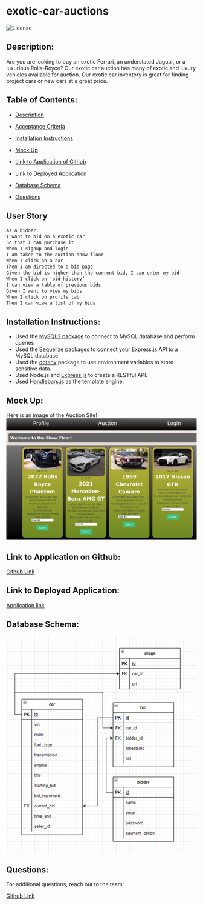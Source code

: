 # exotic-car-auctions

![License](https://img.shields.io/badge/license-MIT_License-red.svg)

## Description:
Are you are looking to buy an exotic Ferrari, an understated Jaguar, or a luxurious Rolls-Royce? Our exotic car auction has many of exotic and luxury vehicles available for auction. Our exotic car inventory is great for finding project cars or new cars at a great price.


## Table of Contents:

- [Description](#description)

- [Acceptance Criteria](#acceptance-criteria)

- [Installation Instructions](#installation-instructions)

- [Mock Up](#mock-up)

- [Link to Application of Github](#link-to-application-on-github)

- [Link to Deployed Application](#link-to-deployed-application)

- [Database Schema](#database-schema)

- [Questions](#questions)

## User Story
```
As a bidder,
I want to bid on a exotic car
So that I can purchase it
When I signup and login
I am taken to the auction show floor
When I click on a car 
Then I am directed to a bid page 
Given the bid is higher than the current bid, I can enter my bid
When I click on ‘bid history’
I can view a table of previous bids
Given I want to view my bids
When I click on profile tab
Then I can view a list of my bids
```

## Installation Instructions:

- Used the [MySQL2 package](https://www.npmjs.com/package/mysql2) to connect to MySQL database and perform queries
- Used the [Sequelize](https://www.npmjs.com/package/sequelize) packages to connect your Express.js API to a MySQL database
- Used the [dotenv](https://www.npmjs.com/package/dotenv) package to use environment variables to store sensitive data.
- Used Node.js and [Express.js](https://expressjs.com/) to create a RESTful API.
- Used [Handlebars.js](https://handlebarsjs.com/) as the template engine.

## Mock Up:
Here is an image of the Auction Site! ![Auction Site](./images/AuctionSite.png)


## Link to Application on Github:
[Github Link](https://github.com/batemanz/exotic-car-auctions)


## Link to Deployed Application:
[Application link](https://exotic-car-auction-abln.herokuapp.com/)


## Database Schema:
![Database Schema](./images/modelschema.png)


## Questions:

For additional questions, reach out to the team:

[Github Link](https://github.com/batemanz/exotic-car-auctions)

